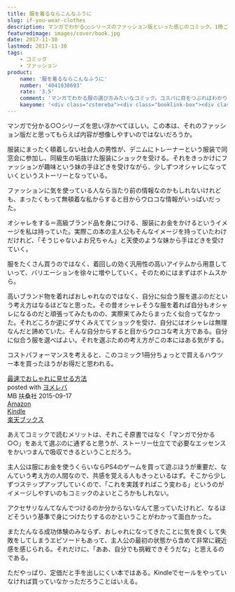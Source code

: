 ```yaml
---
title: 服を着るならこんなふうに
slug: if-you-wear-clothes
description: マンガでわかる○○シリーズのファッション版といった感じのコミック。1冊ごとの内容は少ないので、これくらいなら服に無頓着な私でも実践していけそうと思える。作画もかなりハイレベルで非常に読みやすい。ただ、1冊の価格が高いのが玉に瑕。
featuredimage: images/cover/book.jpg
date: 2017-11-30
lastmod: 2017-11-30
tags: 
    - コミック
    - ファッション
product:
    name: '服を着るならこんなふうに'
    number: '4041038693'
    rate: '3.5'
    comment: 'マンガでわかる服の選び方みたいなコミック。コスパに目をつぶればわかりやすくて面白い'
    kaeyome: '<div class="cstmreba"><div class="booklink-box"><div class="booklink-image"><a href="https://www.amazon.co.jp/exec/obidos/asin/4041038693/illusionspace-22/" target="_blank" ><img src="https://images-fe.ssl-images-amazon.com/images/I/518ci2U%2BKDL._SL160_.jpg" style="border: none;" /></a></div><div class="booklink-info"><div class="booklink-name"><a href="https://www.amazon.co.jp/exec/obidos/asin/4041038693/illusionspace-22/" target="_blank" >服を着るならこんなふうに (1) (単行本コミックス)</a><div class="booklink-powered-date">posted with <a href="https://yomereba.com" rel="nofollow" target="_blank">ヨメレバ</a></div></div><div class="booklink-detail">縞野やえ KADOKAWA/角川書店 2015-12-10    </div><div class="booklink-link2"><div class="shoplinkamazon"><a href="https://www.amazon.co.jp/exec/obidos/asin/4041038693/illusionspace-22/" target="_blank" >Amazon</a></div><div class="shoplinkkindle"><a href="https://www.amazon.co.jp/exec/obidos/ASIN/B018V21MIW/illusionspace-22/" target="_blank" >Kindle</a></div><div class="shoplinkrakuten"><a href="https://hb.afl.rakuten.co.jp/hgc/11acbc01.369b1bf6.11acbc02.cabf9fe9/?pc=http%3A%2F%2Fbooks.rakuten.co.jp%2Frb%2F13434636%2F%3Fscid%3Daf_ich_link_urltxt%26m%3Dhttp%3A%2F%2Fm.rakuten.co.jp%2Fev%2Fbook%2F" target="_blank" >楽天ブックス</a></div>                        	  	  	  	</div></div><div class="booklink-footer"></div></div></div>'
---
```


マンガで分かる○○シリーズを思い浮かべてほしい。この本は、それのファッション版だと思ってもらえば内容が想像しやすいのではないだろうか。

服装にまったく頓着しない社会人の男性が、デニムにトレーナーという服装で同窓会に参加し、同級生の垢抜けた服装にショックを受ける。それをきっかけにファッションが趣味という妹の手ほどきを受けながら、少しずつオシャレになっていくというストーリーとなっている。

ファッションに気を使っている人なら当たり前の情報なのかもしれないけれども、まったくもって無頓着な私からすると目からウロコな情報がいっぱいだった。

オシャレをする＝高級ブランド品を身につける、服装にお金をかけるというイメージを私は持っていた。実際この本の主人公もそんなイメージを持っていたわけだけれど、「そうじゃないよお兄ちゃん」と天使のような妹から手ほどきを受けていく。

服をたくさん買うのではなく、着回しの効く汎用性の高いアイテムから用意していって、バリエーションを徐々に増やしていく。そのためにはまずはボトムスから。

高いブランド物を着ればおしゃれなのではなく、自分に似合う服を選ぶのだという考え方はなるほどなと思った。その昔オシャレそうな服を着れば自分もオシャレになるのだと頑張ってみたものの、実際来てみたらまったく似合ってなかった。それどころか逆にダサくみえててショックを受け、自分にはオシャレは無理なんだと諦めていた。そんな自分からすると目からウロコな考え方である。自分に似合う服を選べばよい。それを選ぶための考え方がこの本にはある気がする。

コストパフォーマンスを考えると、このコミック1冊分ちょっとで買えるハウツー本を買ったほうがお得だと思われる。

<div class="cstmreba">
<div class="booklink-box">
<div class="booklink-image"><a href="https://www.amazon.co.jp/exec/obidos/asin/4594073360/illusionspace-22/" target="_blank" ><img alt=""  src="https://images-fe.ssl-images-amazon.com/images/I/51eZOowku%2BL._SL160_.jpg" style="border: none;" /></a></div>
<div class="booklink-info">
<div class="booklink-name"><a href="https://www.amazon.co.jp/exec/obidos/asin/4594073360/illusionspace-22/" target="_blank" >最速でおしゃれに見せる方法</a>
<div class="booklink-powered-date">posted with <a href="https://yomereba.com" rel="nofollow" target="_blank">ヨメレバ</a></div>
</div>
<div class="booklink-detail">MB 扶桑社 2015-09-17    </div>
<div class="booklink-link2">
<div class="shoplinkamazon"><a href="https://www.amazon.co.jp/exec/obidos/asin/4594073360/illusionspace-22/" target="_blank" >Amazon</a></div>
<div class="shoplinkkindle"><a href="https://www.amazon.co.jp/exec/obidos/ASIN/B01M2CGWBV/illusionspace-22/" target="_blank" >Kindle</a></div>
<div class="shoplinkrakuten"><a href="https://hb.afl.rakuten.co.jp/hgc/11acbc01.369b1bf6.11acbc02.cabf9fe9/?pc=http%3A%2F%2Fbooks.rakuten.co.jp%2Frb%2F13385613%2F%3Fscid%3Daf_ich_link_urltxt%26m%3Dhttp%3A%2F%2Fm.rakuten.co.jp%2Fev%2Fbook%2F" target="_blank" >楽天ブックス</a></div>
</div>
</div>
<div class="booklink-footer"></div>
</div>
</div>

あえてコミックで読むメリットは、それこそ原書ではなく「マンガで分かる○○」をあえて選ぶのに通ずると思うが、ストーリー仕立てで必要なエッセンスをかいつまんで吸収できるということだろう。

主人公は服にお金を使うくらいならPS4のゲームを買って遊ぶほうが重要だ、なんていう考え方の人間なので、共感を覚える人もきっといるはず。そこから少しずつステップアップしていくので、「これを実践すればこう変わる」というのがイメージしやすいのもコミックのよいところかもしれない。

アクセサリなんてなんでつけるのか分からないなんて思っていたけれど、なるほどそういう基準で身につけたりするのかということがわかって面白かった。

またたんなる成功体験のみならず、おしゃれになってきたことに気を良くして失敗をしてしまうエピソードもあって、主人公の最初の状態から含めて非常に親近感を感じられる。それだけに、「ああ、自分でも挑戦できそうだな」と思えるのである。

ただやっぱり、定価だと手を出しにくい本ではある。Kindleでセールをやっていなければ買っていなかっただろうことはいえる。
